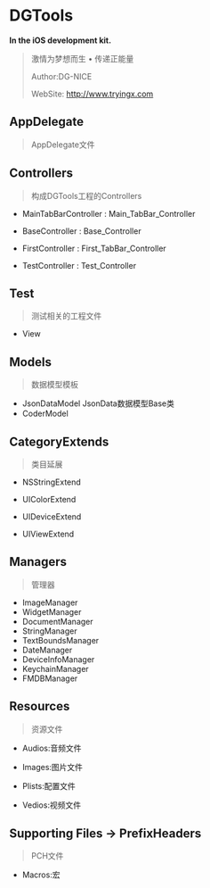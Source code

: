 # DGTools
**In the iOS development kit.**

> 激情为梦想而生 • 传递正能量
> 
> Author:DG-NICE
> 
> WebSite:	http://www.tryingx.com

## AppDelegate
> AppDelegate文件

## Controllers
> 构成DGTools工程的Controllers

* MainTabBarController	:	Main_TabBar_Controller


* BaseController			:	Base_Controller


* FirstController		:	First_TabBar_Controller


* TestController			:	Test_Controller



## Test
> 测试相关的工程文件

* View

## Models
> 数据模型模板

* JsonDataModel	JsonData数据模型Base类
* CoderModel

## CategoryExtends
> 类目延展

* NSStringExtend

* UIColorExtend


* UIDeviceExtend


* UIViewExtend


## Managers
> 管理器

* ImageManager
* WidgetManager
* DocumentManager
* StringManager
* TextBoundsManager
* DateManager
* DeviceInfoManager
* KeychainManager
* FMDBManager

## Resources
> 资源文件

* Audios:音频文件

* Images:图片文件

* Plists:配置文件

* Vedios:视频文件


## Supporting Files -> PrefixHeaders
> PCH文件

* Macros:宏